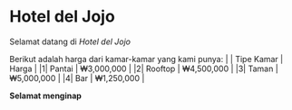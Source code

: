 # Hotel del Jojo
Selamat datang di _Hotel del Jojo_

Berikut adalah harga dari kamar-kamar yang kami punya:
| | Tipe Kamar |    Harga   |
|1| Pantai     | ₩3,000,000 |
|2| Rooftop    | ₩4,500,000 |
|3| Taman      | ₩5,000,000 | 
|4| Bar        | ₩1,250,000 |

**Selamat menginap**